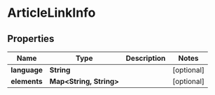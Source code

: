 
# ArticleLinkInfo

## Properties
Name | Type | Description | Notes
------------ | ------------- | ------------- | -------------
**language** | **String** |  |  [optional]
**elements** | **Map&lt;String, String&gt;** |  |  [optional]



